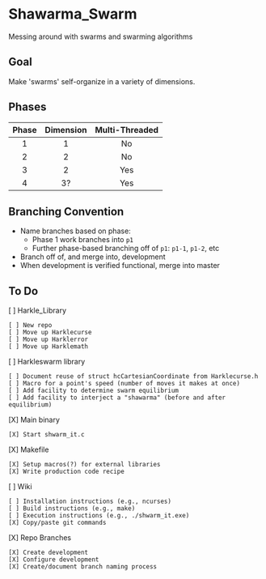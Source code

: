 # Shawarma_Swarm
Messing around with swarms and swarming algorithms

## Goal
Make 'swarms' self-organize in a variety of dimensions.

## Phases

| Phase | Dimension | Multi-Threaded |
| :---: | :-------: | :------------: |
| 1     | 1         | No             |
| 2     | 2         | No             |
| 3     | 2         | Yes            |
| 4     | 3?        | Yes            |

## Branching Convention

* Name branches based on phase:
    * Phase 1 work branches into `p1`
    * Further phase-based branching off of `p1`: `p1-1`, `p1-2`, etc
* Branch off of, and merge into, development
* When development is verified functional, merge into master

## To Do

[ ] Harkle_Library

    [ ] New repo
    [ ] Move up Harklecurse
    [ ] Move up Harklerror
    [ ] Move up Harklemath
[ ] Harkleswarm library

    [ ] Document reuse of struct hcCartesianCoordinate from Harklecurse.h
    [ ] Macro for a point's speed (number of moves it makes at once)
    [ ] Add facility to determine swarm equilibrium
    [ ] Add facility to interject a "shawarma" (before and after equilibrium)
[X] Main binary

    [X] Start shwarm_it.c
[X] Makefile

    [X] Setup macros(?) for external libraries
    [X] Write production code recipe
[ ] Wiki

    [ ] Installation instructions (e.g., ncurses)
    [ ] Build instructions (e.g., make)
    [ ] Execution instructions (e.g., ./shwarm_it.exe)
    [X] Copy/paste git commands
[X] Repo Branches

    [X] Create development
    [X] Configure development
    [X] Create/document branch naming process
